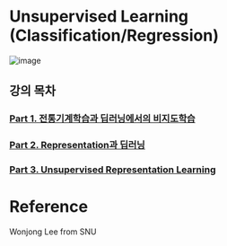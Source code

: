 # Unsupervised Learning (Classification/Regression)
![image](https://user-images.githubusercontent.com/39285147/178943512-af90566f-6d60-498c-81a9-4b6c46afafb5.png)

## 강의 목차 
### [Part 1. 전통기계학습과 딥러닝에서의 비지도학습](https://github.com/EricChoii/lg-ai-auto-driving-radar-sensor/blob/main/unsupervised-learning/%EC%A0%84%ED%86%B5%EA%B8%B0%EA%B3%84%ED%95%99%EC%8A%B5-%EB%94%A5%EB%9F%AC%EB%8B%9D-%EB%B9%84%EC%A7%80%EB%8F%84%ED%95%99%EC%8A%B5.md)
### [Part 2. Representation과 딥러닝](https://github.com/EricChoii/lg-ai-auto-driving-radar-sensor/blob/main/unsupervised-learning/representation-dl.md)
### [Part 3. Unsupervised Representation Learning](https://github.com/EricChoii/lg-ai-auto-driving-radar-sensor/blob/main/unsupervised-learning/unsupervised-representation-learning.md)

# Reference
Wonjong Lee from SNU
